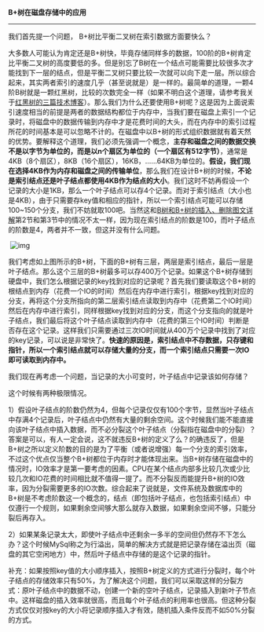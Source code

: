 **B+树在磁盘存储中的应用**

------

我们首先提一个问题， B+树比平衡二叉树在索引数据方面要快么？

大多数人可能认为肯定还是B+树快，毕竟存储同样多的数据，100阶的B+树肯定比平衡二叉树的高度要低的多。但是别忘了B树在一个结点可能需要比较很多次才能找到下一层的结点，但是平衡二叉树只要比较一次就可以向下走一层。所以综合起来，其实两者索引的速度几乎（甚至说就是）是一样的。最简单的道理，一颗4阶B树就是一颗红黑树，比较的次数完全一样（如果不明白这个道理，请参考我关于[红黑树的三篇技术博客](http://www.cnblogs.com/nullzx/p/6128416.html)）。那么我们为什么还要使用B+树呢？这是因为上面说索引速度相当的前提是两者的数据结构都位于内存中，当我们要在磁盘上索引一个记录时，将磁盘中的数据传输到内存中才是花费时间的大头，而在内存中的索引过程所花的时间基本是可以忽略不计的。在磁盘中以B+树的形式组织数据就有着天然的优势。要解释这个道理，我们必须先强调一个概念，**主存和磁盘之间的数据交换不是以字节为单位的，而是以n个扇区为单位的（一个扇区有512字节）**，通常是4KB（8个扇区），8KB（16个扇区），16KB，……64KB为单位的。**假设，我们现在选择4KB作为内存和磁盘之间的传输单位**，那么我们在设计B+树的时候，**不论是索引结点还是叶子结点都使用4KB作为结点的大小**。我们这时不妨再假设一个记录的大小是1KB，那么一个叶子结点可以存4个记录。而对于索引结点（大小也是4KB），由于只需要存key值和相应的指针，所以一个索引结点可能可以存储100~150个分支，我们不妨就取100吧。当然这和[B树和B+树的插入、删除图文详解](http://www.cnblogs.com/nullzx/p/8729425.html)第2节和第3节中的情况不太一样，因为现在索引结点的阶数是100，而叶子结点的阶数是4，两者并不一致，但这并没有什么问题。

​            ![img](https://qqadapt.qpic.cn/txdocpic/0/d21d389e15918e58149b2189b8be87cc/0)            

我们考虑如上图所示的B+树，下面的B+树有三层，两层是索引结点，最后一层是叶子结点。那么这个三层的B+树最多可以存400万个记录。如果这个B+树存储到硬盘中，我们怎么根据记录的key找到对应的记录呢？首先我们要读取这个B+树的根结点到内存（花费一个IO的时间）然后在内存中进行索引，根据key找到对应的分支，再将这个分支所指向的第二层索引结点读取到内存中（花费第二个IO时间）然后在内存中进行索引，同样根据key找到对应的分支，而这个分支指向的就是叶子结点，我们最后将这个叶子结点读取到内存中（花费的第三个IO时间）判断是否存在这个记录。这样我们只需要通过三次IO时间就从400万个记录中找到了对应的key记录，可以说是非常快了。**快速的原因是，索引结点中不存数据，只存键和指针，所以一个索引结点就可以存储大量的分支，而一个索引结点只需要一次IO即可读取到内存中。**

我们现在再考虑一个问题，当记录的大小可变时，叶子结点中记录该如何存储？

这个时候有两种极限情况。

1）假设叶子结点的阶数仍然为4，但每个记录仅仅有100个字节，显然当叶子结点中存满4个记录后，叶子结点中仍然有大量的剩余空间。这个时候我们能不能直接向该叶子结点中插入数据，而不必分裂这个叶子结点（分裂指在磁盘中的分裂）？答案是可以，有人一定会说，这不就违反B+树的定义了么？的确违反了，但是B+树之所以定义阶数的目的是为了平衡（或者说增强）每一个分支的索引效率，不过这个优点仅当整个B+树都位于内存时才能体现出来。当B+树存储在磁盘中的情况时，IO效率才是第一要考虑的因素。CPU在某个结点内部多比较几次或少比较几次和IO花费的时间相比就不值得一提了。而不分裂反而能提升B+树的IO效率，因为分裂需要更多的IO次数。综合起来了说就是，文件系统及数据库中的B+树是不考虑阶数这一个概念的，结点（即包括叶子结点，也包括索引结点）中仅遵行一个规则，如果剩余空间够大那么就存入数据，如果剩余空间不够，只能分裂后再存入。

2）如果某条记录太大，即使叶子结点中还剩余一多半的空间但仍然存不下怎么办？这个时候MySql称之为行溢出，简单的解决方式就是把记录存储在溢出页（磁盘的其它空闲地方）中，然后叶子结点中存储的是这个记录的指针。

补充：如果按照key值的大小顺序插入，按照B+树定义的方式进行分裂时，每个叶子结点的存储效率只有50%，为了解决这个问题，我们可以采取这样的分裂方式：原叶子结点中的数据不动，创建一个新的空叶子结点，记录插入到新叶子节点中。这样磁盘的插入效率就很高，而且每个叶子结点的利用率也很高。但这种分裂方式仅仅对按key的大小将记录顺序插入才有效，随机插入条件反而不如50%分裂的方式。